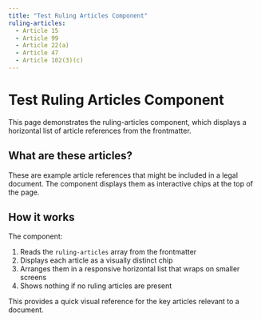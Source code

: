 ```yaml
---
title: "Test Ruling Articles Component"
ruling-articles:
  - Article 15
  - Article 99
  - Article 22(a)
  - Article 47
  - Article 102(3)(c)
---
```


# Test Ruling Articles Component

This page demonstrates the ruling-articles component, which displays a horizontal list of article references from the frontmatter.

## What are these articles?

These are example article references that might be included in a legal document. The component displays them as interactive chips at the top of the page.

## How it works

The component:
1. Reads the `ruling-articles` array from the frontmatter
2. Displays each article as a visually distinct chip
3. Arranges them in a responsive horizontal list that wraps on smaller screens
4. Shows nothing if no ruling articles are present

This provides a quick visual reference for the key articles relevant to a document. 